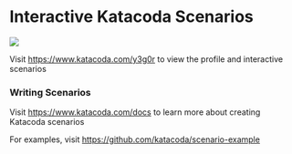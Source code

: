 # Interactive Katacoda Scenarios

[![](http://shields.katacoda.com/katacoda/y3g0r/count.svg)](https://www.katacoda.com/y3g0r "Get your profile on Katacoda.com")

Visit https://www.katacoda.com/y3g0r to view the profile and interactive scenarios

### Writing Scenarios
Visit https://www.katacoda.com/docs to learn more about creating Katacoda scenarios

For examples, visit https://github.com/katacoda/scenario-example
